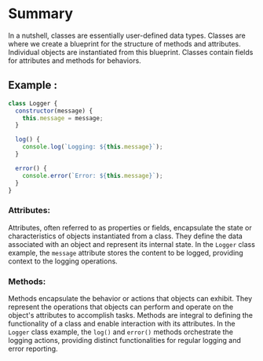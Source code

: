 # Summary

In a nutshell, classes are essentially user-defined data types. Classes are where we create a blueprint for the structure of methods and attributes. Individual objects are instantiated from this blueprint.
Classes contain fields for attributes and methods for behaviors.

## Example :

```js
class Logger {
  constructor(message) {
    this.message = message;
  }

  log() {
    console.log(`Logging: ${this.message}`);
  }

  error() {
    console.error(`Error: ${this.message}`);
  }
}
```

### Attributes:

Attributes, often referred to as properties or fields, encapsulate the state or characteristics of objects instantiated from a class. They define the data associated with an object and represent its internal state. In the `Logger` class example, the `message` attribute stores the content to be logged, providing context to the logging operations.

### Methods:

Methods encapsulate the behavior or actions that objects can exhibit. They represent the operations that objects can perform and operate on the object's attributes to accomplish tasks. Methods are integral to defining the functionality of a class and enable interaction with its attributes. In the `Logger` class example, the `log()` and `error()` methods orchestrate the logging actions, providing distinct functionalities for regular logging and error reporting.
